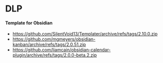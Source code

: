 # DLP

#### Template for Obsidian
- https://github.com/SilentVoid13/Templater/archive/refs/tags/2.10.0.zip
- https://github.com/mgmeyers/obsidian-kanban/archive/refs/tags/2.0.51.zip
- https://github.com/liamcain/obsidian-calendar-plugin/archive/refs/tags/2.0.0-beta.2.zip

#### 

